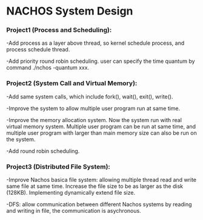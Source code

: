 # NACHOS System Design 

### Project1 (Process and Scheduling): 

-Add process as a layer above thread, so kernel schedule process, and process schedule thread.

-Add priority round robin scheduling. user can specify the time quantum by command ./nchos -quantum xxx.
          
### Project2 (System Call and Virtual Memory): 

-Add same system calls, which include fork(), wait(), exit(), write().

-Improve the system to allow multiple user program run at same time.

-Improve the memory allocation system. Now the system run with real virtual memory system. Multiple user program can be run at same time, and multiple user program with larger than main memory size can also be run on the system.

-Add round robin scheduling.

### Project3 (Distributed File System): 

-Improve Nachos basica file system: allowing multiple thread read and write same file at same time. Increase the file size to be as larger as the disk (128KB). Implementing dynamically extend file size.

-DFS: allow communication between different Nachos systems by reading and writing in file, the communication is asychronous.
